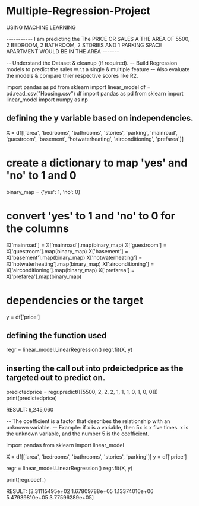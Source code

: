 # Multiple-Regression-Project
USING MACHINE LEARNING


----------- I am predicting the The PRICE OR SALES A THE AREA OF 5500, 2 BEDROOM, 2 BATHROOM, 2 STORIES AND 1 PARKING SPACE APARTMENT WOULD BE IN THE AREA -------

-- Understand the Dataset & cleanup (if required).
-- Build Regression models to predict the sales w.r.t a single & multiple feature
-- Also evaluate the models & compare thier respective scores like R2.

import pandas as pd
from sklearn import linear_model
df = pd.read_csv("Housing.csv")
df
import pandas as pd
from sklearn import linear_model
import numpy as np

## defining the y variable based on independencies.
X = df[['area', 'bedrooms', 'bathrooms', 'stories', 'parking', 'mainroad', 'guestroom', 'basement', 'hotwaterheating', 'airconditioning', 'prefarea']]

# create a dictionary to map 'yes' and 'no' to 1 and 0
binary_map = {'yes': 1, 'no': 0}

# convert 'yes' to 1 and 'no' to 0 for the columns
X['mainroad'] = X['mainroad'].map(binary_map)
X['guestroom'] = X['guestroom'].map(binary_map)
X['basement'] = X['basement'].map(binary_map)
X['hotwaterheating'] = X['hotwaterheating'].map(binary_map)
X['airconditioning'] = X['airconditioning'].map(binary_map)
X['prefarea'] = X['prefarea'].map(binary_map)

# dependencies or the target
y = df['price']

## defining the function used
regr = linear_model.LinearRegression()
regr.fit(X, y)

## inserting the call out into prdeictedprice as the targeted out to predict on.
predictedprice = regr.predict([[5500, 2, 2, 2, 1, 1, 1, 0, 1, 0, 0]])
print(predictedprice)

RESULT: 6,245,060


-- The coefficient is a factor that describes the relationship with an unknown variable. 
-- Example: if x is a variable, then 5x is x five times. x is the unknown variable, and the number 5 is the coefficient.

import pandas
from sklearn import linear_model

X = df[['area', 'bedrooms', 'bathrooms', 'stories', 'parking']]
y = df['price']

regr = linear_model.LinearRegression()
regr.fit(X, y)

print(regr.coef_)

RESULT: [3.31115495e+02 1.67809788e+05 1.13374016e+06 5.47939810e+05
 3.77596289e+05]
